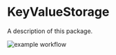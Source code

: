 # KeyValueStorage

A description of this package.

![example workflow](https://github.com/narek-sv/KeyValueStorage/actions/workflows/swift.yml/badge.svg)

